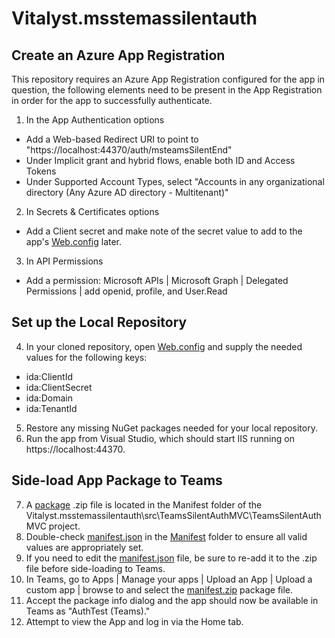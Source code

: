 # Vitalyst.msstemassilentauth

## Create an Azure App Registration

This repository requires an Azure App Registration configured for the app in question, the following elements need to be present in the App Registration in order for the app to successfully authenticate.

1. In the App Authentication options
  - Add a Web-based Redirect URI to point to "https://localhost:44370/auth/msteamsSilentEnd"
  - Under Implicit grant and hybrid flows, enable both ID and Access Tokens
  - Under Supported Account Types, select "Accounts in any organizational directory (Any Azure AD directory - Multitenant)"

2. In Secrets & Certificates options
  - Add a Client secret and make note of the secret value to add to the app's [Web.config](src/TeamsSilentAuthMVC/TeamsSilentAuthMVC/Web.config) later.

3. In API Permissions
  - Add a permission: Microsoft APIs | Microsoft Graph | Delegated Permissions | add openid, profile, and User.Read

## Set up the Local Repository

4. In your cloned repository, open [Web.config](src/TeamsSilentAuthMVC/TeamsSilentAuthMVC/Web.config) and supply the needed values for the following keys:
  - ida:ClientId
  - ida:ClientSecret
  - ida:Domain
  - ida:TenantId

5. Restore any missing NuGet packages needed for your local repository.
6. Run the app from Visual Studio, which should start IIS running on https://localhost:44370.

## Side-load App Package to Teams

7. A [package](src/TeamsSilentAuthMVC/TeamsSilentAuthMVC/Manifest/manifest.zip) .zip file is located in the Manifest folder of the Vitalyst.msstemassilentauth\src\TeamsSilentAuthMVC\TeamsSilentAuthMVC project.
8. Double-check [manifest.json](src/TeamsSilentAuthMVC/TeamsSilentAuthMVC/Manifest/manifest.json) in the [Manifest](src/TeamsSilentAuthMVC/TeamsSilentAuthMVC/Manifest/) folder to ensure all valid values are appropriately set.
9. If you need to edit the [manifest.json](src/TeamsSilentAuthMVC/TeamsSilentAuthMVC/Manifest/manifest.json) file, be sure to re-add it to the .zip file before side-loading to Teams.
10. In Teams, go to Apps | Manage your apps | Upload an App | Upload a custom app | browse to and select the [manifest.zip](src/TeamsSilentAuthMVC/TeamsSilentAuthMVC/Manifest/manifest.zip) package file.
11. Accept the package info dialog and the app should now be available in Teams as "AuthTest (Teams)."
12. Attempt to view the App and log in via the Home tab.
